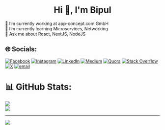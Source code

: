 <h1 align="center">Hi 👋, I'm Bipul</h1>
🔭 I’m currently working at app-concept.com GmbH<br>🌱 I’m currently learning Microservices, Networking<br>💬 Ask me about React, NextJS, NodeJS


## 🌐 Socials:
[![Facebook](https://img.shields.io/badge/Facebook-%231877F2.svg?logo=Facebook&logoColor=white)](https://facebook.com/bipulhf) [![Instagram](https://img.shields.io/badge/Instagram-%23E4405F.svg?logo=Instagram&logoColor=white)](https://instagram.com/bipul_hf) [![LinkedIn](https://img.shields.io/badge/LinkedIn-%230077B5.svg?logo=linkedin&logoColor=white)](https://linkedin.com/in/bipulhf) [![Medium](https://img.shields.io/badge/Medium-12100E?logo=medium&logoColor=white)](https://medium.com/@bipulhf) [![Quora](https://img.shields.io/badge/Quora-%23B92B27.svg?logo=Quora&logoColor=white)](https://quora.com/profile/bipulhf) [![Stack Overflow](https://img.shields.io/badge/-Stackoverflow-FE7A16?logo=stack-overflow&logoColor=white)](https://stackoverflow.com/users/6945795) [![X](https://img.shields.io/badge/X-black.svg?logo=X&logoColor=white)](https://x.com/HfBipul) [![email](https://img.shields.io/badge/Email-D14836?logo=gmail&logoColor=white)](mailto:bipulhf@gmail.com) 

# 📊 GitHub Stats:
![](https://nirzak-streak-stats.vercel.app/?user=bipulhf&theme=dark&hide_border=false)<br/>
![](https://github-readme-stats.vercel.app/api/top-langs/?username=bipulhf&theme=dark&hide_border=false&include_all_commits=true&count_private=true&layout=compact)

---
[![](https://visitcount.itsvg.in/api?id=bipulhf&icon=0&color=0)](https://visitcount.itsvg.in)

<!-- Proudly created with GPRM ( https://gprm.itsvg.in ) -->

